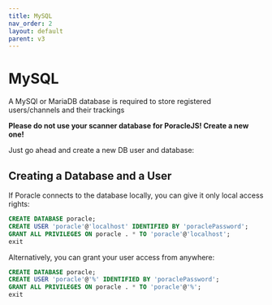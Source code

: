 ```yaml
---
title: MySQL
nav_order: 2
layout: default
parent: v3
---
```


# MySQL

A MySQl or MariaDB database is required to store registered users/channels and their trackings  
  
**Please do not use your scanner database for PoracleJS! Create a new one!**

Just go ahead and create a new DB user and database:

## Creating a Database and a User

If Poracle connects to the database locally, you can give it only local access rights:
   ```sql
   CREATE DATABASE poracle;
   CREATE USER 'poracle'@'localhost' IDENTIFIED BY 'poraclePassword';
   GRANT ALL PRIVILEGES ON poracle . * TO 'poracle'@'localhost';
   exit
   ```
   
Alternatively, you can grant your user access from anywhere:
   ```sql
   CREATE DATABASE poracle;
   CREATE USER 'poracle'@'%' IDENTIFIED BY 'poraclePassword';
   GRANT ALL PRIVILEGES ON poracle . * TO 'poracle'@'%';
   exit
   ```
